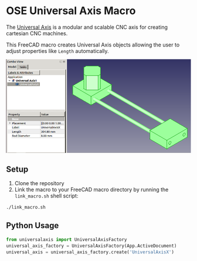 # OSE Universal Axis Macro
The [Universal Axis](https://wiki.opensourceecology.org/wiki/Universal_CNC_Axis) is a modular and scalable CNC axis for creating cartesian CNC machines.

This FreeCAD macro creates Universal Axis objects allowing the user to adjust properties like `Length` automatically.

![Universal Axis object in FreeCAD](universal-axis.png)

## Setup
1. Clone the repository
2. Link the macro to your FreeCAD macro directory by running the `link_macro.sh` shell script:

```
./link_macro.sh
```

## Python Usage

```python
from universalaxis import UniversalAxisFactory
universal_axis_factory = UniversalAxisFactory(App.ActiveDocument)
universal_axis = universal_axis_factory.create('UniversalAxisX')
```
